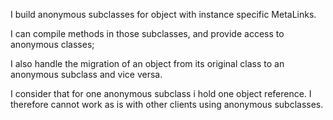 I build anonymous subclasses for object with instance specific MetaLinks. 

I can compile methods in those subclasses, and provide access to anonymous classes;

I also handle the migration of an object from its original class to an anonymous subclass and vice versa.

I consider that for one anonymous subclass i hold one object reference. I therefore cannot work as is with other clients using anonymous subclasses.